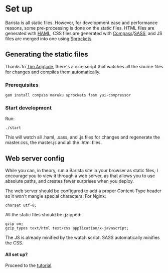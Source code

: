 # Set up

Barista is all static files. However, for development ease and
performance reasons, some pre-processing is done on the static
files. HTML files are generated with [HAML](http://haml-lang.com/),
CSS files are generated with
[Compass](http://compass-style.org)/[SASS](http://sass-lang.com/), and
JS files are merged into one using
[Sprockets](http://getsprockets.org/).

## Generating the static files

Thanks to [Tim Anglade](http://github.com/timanglade), there's a nice
script that watches all the source files for changes and compiles them
automatically.

### Prerequisites

    gem install compass maruku sprockets fssm yui-compressor

### Start development

Run:

    ./start

This will watch all .haml, .sass, and .js files for changes and
regenerate the master.css, the master.js and all the .html files.

## Web server config

While you can, in theory, run a Barista site in your browser as
static files, I encourage you to view it through a web server, as
that allows you to use absolute paths, and creates fewer surprises
when you deploy.

The web server should be configured to add a proper Content-Type
header so it won't mangle special characters. For Nginx:

    charset utf-8;

All the static files should be gzipped:

    gzip on;
    gzip_types text/html text/css application/x-javascript;

The JS is already minified by the watch script. SASS automatically minifies the CSS.

#### All set up?

Proceed to the [tutorial](TUTORIAL.md).